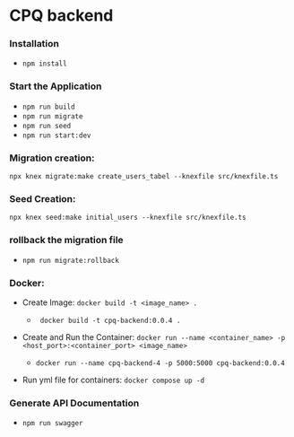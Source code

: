 # CPQ backend

### Installation

- `npm install`

### Start the Application

- `npm run build`
- `npm run migrate`
- `npm run seed`
- `npm run start:dev`

### Migration creation:

`npx knex migrate:make create_users_tabel --knexfile src/knexfile.ts`

### Seed Creation:

`npx knex seed:make initial_users --knexfile src/knexfile.ts`

### rollback the migration file

- `npm run migrate:rollback`

### Docker:

- Create Image: `docker build -t <image_name> .`
  - ` docker build -t cpq-backend:0.0.4 .`
- Create and Run the Container: `docker run --name <container_name> -p <host_port>:<container_port> <image_name>`

  - `docker run --name cpq-backend-4 -p 5000:5000 cpq-backend:0.0.4`

- Run yml file for containers: `docker compose up -d`

### Generate API Documentation
* `npm run swagger`